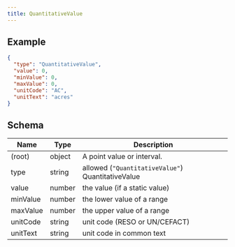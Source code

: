 ```yaml
---
title: QuantitativeValue
---
```

## Example



```json
{
  "type": "QuantitativeValue",
  "value": 0,
  "minValue": 0,
  "maxValue": 0,
  "unitCode": "AC",
  "unitText": "acres"
}
```

## Schema

| Name | Type | Description |
|---|---|---|
| (root) | object | A point value or interval. |
| type | string | allowed (`"QuantitativeValue"`) QuantitativeValue |
| value | number | the value (if a static value) |
| minValue | number | the lower value of a range |
| maxValue | number | the upper value of a range |
| unitCode | string | unit code (RESO or UN/CEFACT) |
| unitText | string | unit code in common text |


